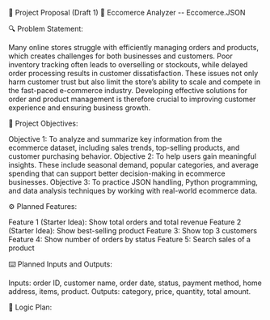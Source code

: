 📌 Project Proposal (Draft 1)
📝 Eccomerce Analyzer
-- Eccomerce.JSON

🔍 Problem Statement: 

Many online stores struggle with efficiently managing orders and products, which creates challenges for both businesses and customers. Poor inventory tracking often leads to overselling or stockouts, while delayed order processing results in customer dissatisfaction. These issues not only harm customer trust but also limit the store’s ability to scale and compete in the fast-paced e-commerce industry. Developing effective solutions for order and product management is therefore crucial to improving customer experience and ensuring business growth.


🎯 Project Objectives:

Objective 1: To analyze and summarize key information from the ecommerce dataset, including sales trends, top-selling products, and customer purchasing behavior.
Objective 2: To help users gain meaningful insights. These include seasonal demand, popular categories, and average spending that can support better decision-making in ecommerce businesses.
Objective 3: To practice JSON handling, Python programming, and data analysis techniques by working with real-world ecommerce data.

⚙️ Planned Features:

Feature 1 (Starter Idea): Show total orders and total revenue
Feature 2 (Starter Idea): Show best-selling product
Feature 3: Show top 3 customers
Feature 4: Show number of orders by status
Feature 5: Search sales of a product

⌨️ Planned Inputs and Outputs:

Inputs:
order ID, customer name, order date, status, payment method, home address, items, product.
Outputs:
category, price, quantity, total amount.

🧠 Logic Plan:
